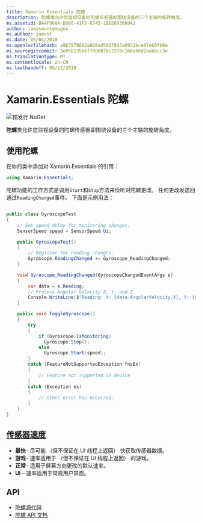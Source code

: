 ```yaml
---
title: Xamarin.Essentials 陀螺
description: 陀螺类允许您监视设备的陀螺传感器即围绕设备的三个主轴的旋转角度。
ms.assetid: DA4F968A-D988-41F5-8745-1BEE693660A1
author: jamesmontemagno
ms.author: jamont
ms.date: 05/04/2018
ms.openlocfilehash: a987978882a928ad50578d3a0031bce07e60fb6e
ms.sourcegitcommit: 3e05b135b6ff0d607bc2378c1b6e66d2eebbcc3e
ms.translationtype: MT
ms.contentlocale: zh-CN
ms.lasthandoff: 05/12/2018
---
```

# <a name="xamarinessentials-gyroscope"></a>Xamarin.Essentials 陀螺

![预发行 NuGet](~/media/shared/pre-release.png)

**陀螺**类允许您监视设备的陀螺传感器即围绕设备的三个主轴的旋转角度。

## <a name="using-gyroscope"></a>使用陀螺

在你的类中添加对 Xamarin.Essentials 的引用：

```csharp
using Xamarin.Essentials;
```

陀螺功能的工作方式是调用`Start`和`Stop`方法来侦听对陀螺更改。 任何更改发送回通过`ReadingChanged`事件。 下面是示例用法：

```csharp

public class GyroscopeTest
{
    // Set speed delay for monitoring changes.
    SensorSpeed speed = SensorSpeed.Ui;

    public GyroscopeTest()
    {
        // Register for reading changes.
        Gyroscope.ReadingChanged += Gyroscope_ReadingChanged;
    }

    void Gyroscope_ReadingChanged(GyroscopeChangedEventArgs e)
    {
        var data = e.Reading;
        // Process Angular Velocity X, Y, and Z
        Console.WriteLine($"Reading: X: {data.AngularVelocity.X}, Y: {data.AngularVelocity.Y}, Z: {data.AngularVelocity.Z}");
    }

    public void ToggleGyroscope()
    {
        try
        {
            if (Gyroscope.IsMonitoring)
              Gyroscope.Stop();
            else
              Gyroscope.Start(speed);
        }
        catch (FeatureNotSupportedException fnsEx)
        {
            // Feature not supported on device
        }
        catch (Exception ex)
        {
            // Other error has occurred.
        }
    }
}
```

## <a name="sensor-speedxrefxamarinessentialssensorspeed"></a>[传感器速度](xref:Xamarin.Essentials.SensorSpeed)

- **最快**– 尽可能 （但不保证在 UI 线程上返回） 快获取传感器数据。
- **游戏**– 速率适用于 （但不保证在 UI 线程上返回） 的游戏。
- **正常**– 适用于屏幕方向更改的默认速率。
- **Ui** – 速率适用于常规用户界面。

## <a name="api"></a>API

- [陀螺源代码](https://github.com/xamarin/Essentials/tree/master/Xamarin.Essentials/Gyroscope)
- [陀螺 API 文档](xref:Xamarin.Essentials.Gyroscope)
